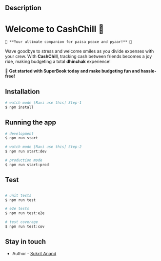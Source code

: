 
## Description

# Welcome to CashChill 💸 

```diff
🌟 **Your ultimate companion for paisa peace and pyaar!** 🌟
```

Wave goodbye to stress and welcome smiles as you divide expenses with your crew. With **CashChill**, tracking cash between friends becomes a joy ride, making budgeting a total **dhinchak** experience!

🚀 **Get started with SuperBook today and make budgeting fun and hassle-free!**

## Installation

```bash
# watch mode [Ravi use this] Step-1
$ npm install
```

## Running the app

```bash
# development
$ npm run start

# watch mode [Ravi use this] Step-2
$ npm run start:dev

# production mode
$ npm run start:prod
```

## Test

```bash

# unit tests
$ npm run test

# e2e tests
$ npm run test:e2e

# test coverage
$ npm run test:cov
```

## Stay in touch

- Author - [Sukrit Anand](https://kamilmysliwiec.com)
